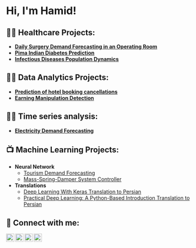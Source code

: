 <h1>Hi, I'm Hamid!

<h2>👨‍💻 Healthcare Projects:</h2>

- <b>[Daily Surgery Demand Forecasting in an Operating Room](https://github.com/hamidnakhaei/daily_surgery_demand_forecasting)</b>
- <b>[Pima Indian Diabetes Prediction](https://github.com/hamidnakhaei/Pima_Indian_diabetes_prediction)</b>
- <b>[Infectious Diseases Population Dynamics](https://github.com/hamidnakhaei/infectious_diseases_population_dynamics)</b>

<h2>👨‍💻 Data Analytics Projects:</h2>

- <b>[Prediction of hotel booking cancellations](https://github.com/hamidnakhaei/hotel_booking_cancelation_prediction)</b>
- <b>[Earning Manipulation Detection](https://github.com/hamidnakhaei/earning_manipulation_detection-)</b>

<h2>👨‍💻 Time series analysis:</h2>

- <b>[Electricity Demand Forecasting](https://github.com/hamidnakhaei/electricity_demand_forecasting_Holt-Winters_ARIMA)</b>

<h2>📺 Machine Learning Projects:</h2>

- <b>Neural Network</b>
  - [Tourism Demand Forecasting](https://github.com/hamidnakhaei/tourism_demand_forecasting_neural_network-)
  - [Mass-Spring-Damper System Controller](https://github.com/hamidnakhaei/mass-spring-damper_position_controller_using_neural_network)
- <b>Translations</b>
  - [Deep Learning With Keras Translation to Persian](https://github.com/hamidnakhaei/deep_learning_with_keras_translation_to_Persian)
  - [Practical Deep Learning: A Python-Based Introduction Translation to Persian](https://github.com/hamidnakhaei/practical_deep_learning_a_python-based_introduction_translation_to_Persian)

<h2> 🤳 Connect with me:</h2>

[<img align="left" alt="JoshMadakor | YouTube" width="22px" src="https://cdn.jsdelivr.net/npm/simple-icons@v3/icons/youtube.svg" />][youtube]
[<img align="left" alt="JoshMadakor | Twitter" width="22px" src="https://cdn.jsdelivr.net/npm/simple-icons@v3/icons/twitter.svg" />][twitter]
[<img align="left" alt="JoshMadakor | LinkedIn" width="22px" src="https://cdn.jsdelivr.net/npm/simple-icons@v3/icons/linkedin.svg" />][linkedin]
[<img align="left" alt="JoshMadakor | Instagram" width="22px" src="https://cdn.jsdelivr.net/npm/simple-icons@v3/icons/instagram.svg" />][instagram]

[twitter]: https://twitter.com/joshmadakor
[youtube]: https://www.youtube.com/c/joshmadakor
[instagram]: https://www.instagram.com/joshmadakor/
[linkedin]: https://linkedin.com/in/joshmadakor

<!--


Here are some ideas to get you started:

- 🔭 I’m currently working on ...
- 🌱 I’m currently learning ...
- 👯 I’m looking to collaborate on ...
- 🤔 I’m looking for help with ...
- 💬 Ask me about ...
- 📫 How to reach me: ...
- 😄 Pronouns: ...
- ⚡ Fun fact: ...
-->
